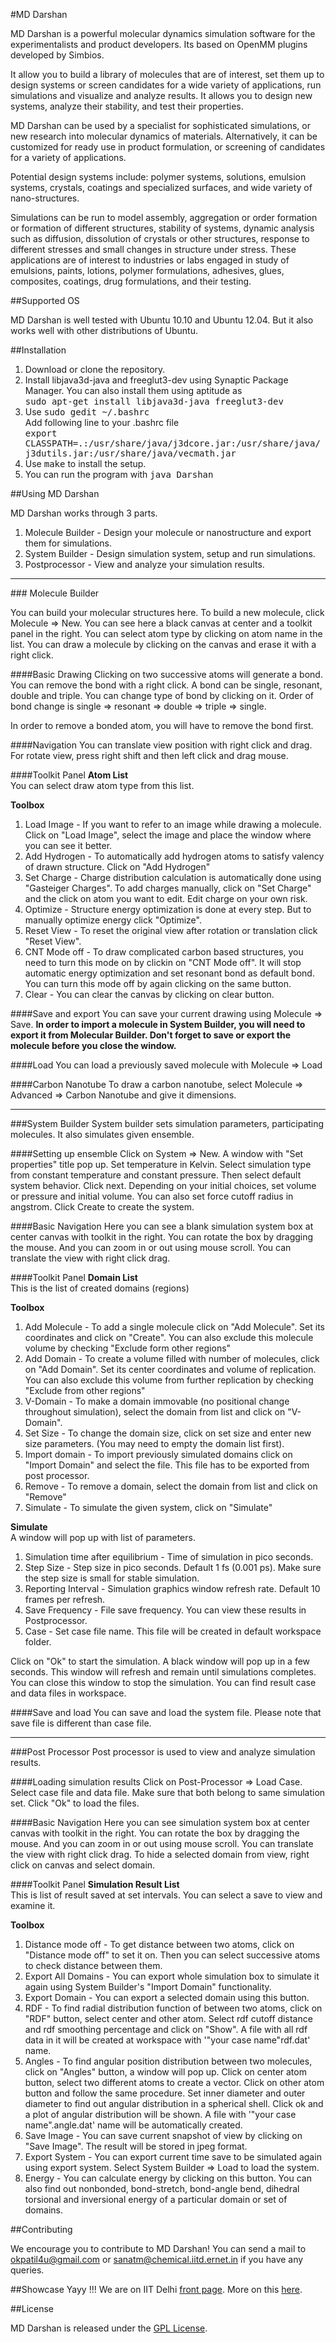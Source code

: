 #MD Darshan

MD Darshan is a powerful molecular dynamics simulation software for the experimentalists and product developers. Its based on OpenMM plugins developed by Simbios.

It allow you to build a library of molecules that are of interest, set them up to design systems or screen candidates for a wide variety of applications, run simulations and visualize and analyze results.  It allows you to design new systems, analyze their stability, and test their properties.

MD Darshan can be used by a specialist for sophisticated simulations, or new research into molecular dynamics of materials. Alternatively, it can be customized for ready use in product formulation, or screening of candidates for a variety of applications.

Potential design systems include: polymer systems, solutions, emulsion systems, crystals, coatings and specialized surfaces, and wide variety of nano-structures.

Simulations can be run to model assembly, aggregation or order formation or formation of different structures, stability of systems, dynamic analysis such as diffusion, dissolution of crystals or other structures, response to different stresses and small changes in structure under stress.  These applications are of interest to industries or labs engaged in study of emulsions, paints, lotions, polymer formulations, adhesives, glues, composites, coatings, drug formulations, and their testing. 

##Supported OS

MD Darshan is well tested with Ubuntu 10.10 and Ubuntu 12.04. But it also works well with other distributions of Ubuntu.

##Installation

1. Download or clone the repository.
2. Install libjava3d-java and freeglut3-dev using Synaptic Package Manager. You can also install them using aptitude as <br /><tt>sudo apt-get install libjava3d-java freeglut3-dev</tt><br />
3. Use <tt>sudo gedit ~/.bashrc</tt><br />Add following line to your .bashrc file<br /><tt>export CLASSPATH=.:/usr/share/java/j3dcore.jar:/usr/share/java/j3dutils.jar:/usr/share/java/vecmath.jar</tt><br />
4. Use <tt>make</tt> to install the setup.
5. You can run the program with <tt>java Darshan</tt>

##Using MD Darshan

MD Darshan works through 3 parts.

1. Molecule Builder - Design your molecule or nanostructure and export them for simulations.
2. System Builder - Design simulation system, setup and run simulations.
3. Postprocessor - View and analyze your simulation results.

<hr>
### Molecule Builder

You can build your molecular structures here. To build a new molecule, click Molecule => New.
You can see here a black canvas at center and a toolkit panel in the right. You can select atom type by clicking on atom name in the list.
You can draw a molecule by clicking on the canvas and erase it with a right click.

####Basic Drawing
Clicking on two successive atoms will generate a bond. You can remove the bond with a right click.
A bond can be single, resonant, double and triple. You can change type of bond by clicking on it. 
Order of bond change is single => resonant => double => triple => single.

In order to remove a bonded atom, you will have to remove the bond first.

####Navigation
You can translate view position with right click and drag. For rotate view, press right shift and then left click and drag mouse.

####Toolkit Panel
  <b>Atom List</b><br />
You can select draw atom type from this list. 

  <b>Toolbox</b>

1. Load Image - If you want to refer to an image while drawing a molecule. Click on "Load Image", select the image and place the window where you can see it better.
2. Add Hydrogen - To automatically add hydrogen atoms to satisfy valency of drawn structure. Click on "Add Hydrogen"
3. Set Charge - Charge distribution calculation is automatically done using "Gasteiger Charges". To add charges manually, click on "Set Charge" and the click on atom you want to edit. Edit charge on your own risk.
4. Optimize - Structure energy optimization is done at every step. But to manually optimize energy click "Optimize".
5. Reset View - To reset the original view after rotation or translation click "Reset View".
6. CNT Mode off - To draw complicated carbon based structures, you need to turn this mode on by clickin on "CNT Mode off". It will stop automatic energy optimization and set resonant bond as default bond. You can turn this mode off by again clicking on the same button.
7. Clear - You can clear the canvas by clicking on clear button.

####Save and export
You can save your current drawing using Molecule => Save. <b>In order to import a molecule in System Builder, you will need to export it from Molecular Builder. Don't forget to save or export the molecule before you close the window.</b>

####Load
You can load a previously saved molecule with Molecule => Load

####Carbon Nanotube
To draw a carbon nanotube, select Molecule => Advanced => Carbon Nanotube and give it dimensions.

<hr>
###System Builder
System builder sets simulation parameters, participating molecules. It also simulates given ensemble.

####Setting up ensemble
Click on System => New. A window with "Set properties" title pop up. Set temperature in Kelvin. Select simulation type from constant temperature and constant pressure. Then select default system behavior.
Click next. Depending on your initial choices, set volume or pressure and initial volume. You can also set force cutoff radius in angstrom.
Click Create to create the system.

####Basic Navigation
Here you can see a blank simulation system box at center canvas with toolkit in the right. You can rotate the box by dragging the mouse. And you can zoom in or out using mouse scroll.
You can translate the view with right click drag.

####Toolkit Panel
  <b>Domain List </b><br />
This is the list of created domains (regions)

  <b>Toolbox</b>

1. Add Molecule - To add a single molecule click on "Add Molecule". Set its coordinates and click on "Create". You can also exclude this molecule volume by checking "Exclude form other regions"
2. Add Domain - To create a volume filled with number of molecules, click on "Add Domain". Set its center coordinates and volume of replication. You can also exclude this volume from further replication by checking "Exclude from other regions"
3. V-Domain - To make a domain immovable (no positional change throughout simulation), select the domain from list and click on "V-Domain".
4. Set Size - To change the domain size, click on set size and enter new size parameters. (You may need to empty the domain list first).
5. Import domain - To import previously simulated domains click on "Import Domain" and select the file. This file has to be exported from post processor.
6. Remove - To remove a domain, select the domain from list and click on "Remove"
7. Simulate - To simulate the given system, click on "Simulate"

<b>Simulate</b><br />
A window will pop up with list of parameters.
1. Simulation time after equilibrium - Time of simulation in pico seconds.
2. Step Size - Step size in pico seconds. Default 1 fs (0.001 ps). Make sure the step size is small for stable simulation.
3. Reporting Interval - Simulation graphics window refresh rate. Default 10 frames per refresh.
4. Save Frequency - File save frequency. You can view these results in Postprocessor.
5. Case - Set case file name. This file will be created in default workspace folder.

Click on "Ok" to start the simulation. A black window will pop up in a few seconds. This window will refresh and remain until simulations completes. You can close this window to stop the simulation. You can find result case and data files in workspace.

####Save and load
You can save and load the system file. Please note that save file is different than case file.
<hr>
###Post Processor
Post processor is used to view and analyze simulation results.

####Loading simulation results
Click on Post-Processor => Load Case. Select case file and data file. Make sure that both belong to same simulation set. Click "Ok" to load the files.

####Basic Navigation
Here you can see simulation system box at center canvas with toolkit in the right. You can rotate the box by dragging the mouse. And you can zoom in or out using mouse scroll.
You can translate the view with right click drag.
To hide a selected domain from view, right click on canvas and select domain.

####Toolkit Panel
  <b>Simulation Result List</b><br />
This is list of result saved at set intervals. You can select a save to view and examine it.

  <b>Toolbox</b>

1. Distance mode off - To get distance between two atoms, click on "Distance mode off" to set it on. Then you can select successive atoms to check distance between them.
2. Export All Domains - You can export whole simulation box to simulate it again using System Builder's "Import Domain" functionality.
3. Export Domain - You can export a selected domain using this button.
4. RDF - To find radial distribution function of between two atoms, click on "RDF" button, select center and other atom. Select rdf cutoff distance and rdf smoothing percentage and click on "Show". A file with all rdf data in it will be created at workspace with '"your case name"rdf.dat' name.
5. Angles - To find angular position distribution between two molecules, click on "Angles" button, a window will pop up. Click on center atom button, select two different atoms to create a vector. Click on other atom button and follow the same procedure. Set inner diameter and outer diameter to find out angular distribution in a spherical shell. Click ok and a plot of angular distribution will be shown. A file with '"your case name".angle.dat' name will be automatically created.
6. Save Image - You can save current snapshot of view by clicking on "Save Image". The result will be stored in jpeg format.
7. Export System - You can export current time save to be simulated again using export system. Select System Builder => Load to load the system.
8. Energy - You can calculate energy by clicking on this button. You can also find out nonbonded, bond-stretch, bond-angle bend, dihedral torsional and inversional energy of a particular domain or set of domains.


##Contributing

We encourage you to contribute to MD Darshan! You can send a mail to okpatil4u@gmail.com or sanatm@chemical.iitd.ernet.in if you have any queries.

##Showcase
Yayy !!! We are on IIT Delhi <a href="http://iitd.ac.in/">front page</a>. More on this <a href="http://iitd.ac.in/content/md-darshan-ultrafast-gpu-based-molecular-dynamics-tool-developed">here</a>.

##License

MD Darshan is released under the <a href="http://www.gnu.org/licenses/gpl.html">GPL License</a>.
